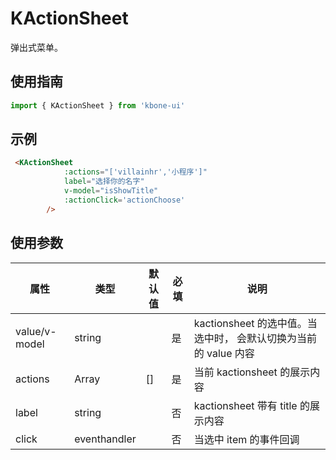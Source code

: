 # KActionSheet

弹出式菜单。

## 使用指南

```js
import { KActionSheet } from 'kbone-ui'
```

## 示例

```html
 <KActionSheet
            :actions="['villainhr','小程序']"
            label="选择你的名字"
            v-model="isShowTitle"
            :actionClick='actionChoose'
        />
```


## 使用参数

| 属性 | 类型 | 默认值 | 必填 | 说明 |
| ---- | ---- | ------ | -------- | ---- |
| value/v-model | string |  | 是 | kactionsheet 的选中值。当选中时， 会默认切换为当前的 value 内容 | 
| actions | Array<string> | [] | 是 | 当前 kactionsheet 的展示内容 | 
| label | string |  | 否 | kactionsheet 带有 title 的展示内容 | 
| click | eventhandler |  | 否 | 当选中 item 的事件回调 | 
